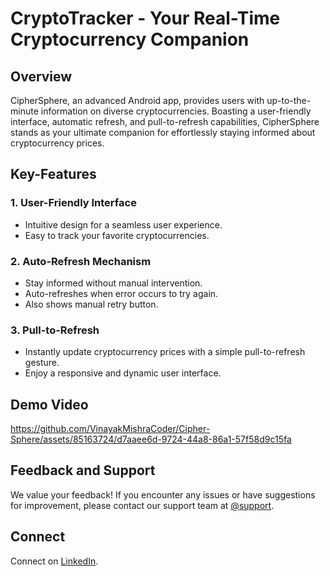 # CryptoTracker - Your Real-Time Cryptocurrency Companion

## Overview

CipherSphere, an advanced Android app, provides users with up-to-the-minute information on diverse cryptocurrencies. Boasting a user-friendly interface, automatic refresh, and pull-to-refresh capabilities, CipherSphere stands as your ultimate companion for effortlessly staying informed about cryptocurrency prices.

## Key-Features

### 1. User-Friendly Interface
   - Intuitive design for a seamless user experience.
   - Easy to track your favorite cryptocurrencies.

### 2. Auto-Refresh Mechanism
   - Stay informed without manual intervention.
   - Auto-refreshes when error occurs to try again.
   - Also shows manual retry button.

### 3. Pull-to-Refresh
   - Instantly update cryptocurrency prices with a simple pull-to-refresh gesture.
   - Enjoy a responsive and dynamic user interface.

## Demo Video

https://github.com/VinayakMishraCoder/Cipher-Sphere/assets/85163724/d7aaee6d-9724-44a8-86a1-57f58d9c15fa

## Feedback and Support

We value your feedback! If you encounter any issues or have suggestions for improvement, please contact our support team at [@support](mailto:vinayakfredrics@gmail.com).

## Connect

Connect on [LinkedIn](https://www.linkedin.com/in/vinayak-mishra-235600211/).
